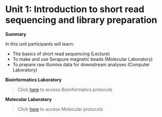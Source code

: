 # Unit 1: Introduction to short read sequencing and library preparation
**Summary**

In this unit participants will learn:

* The basics of short read sequencing (Lecture)
* To make and use Serapure magnetic beads (Molecular Laboratory)
* To prepare raw Illumina data for downstream analyses (Computer Laboratory) 

**Bioinformatics Laboratory** 
>Click [here](https://github.com/nhm-herpetology/museum-NGS-training/tree/main/Unit_01/Computer_Lab) to access Bioinformatics protocols

**Molecular Laboratory** 
>Click [here](https://github.com/nhm-herpetology/museum-NGS-training/tree/main/Unit_01/Molecular_Lab) to access Molecular protocols
